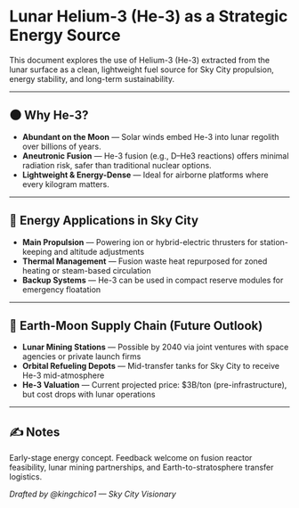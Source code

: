 # Lunar Helium-3 (He-3) as a Strategic Energy Source

This document explores the use of Helium-3 (He-3) extracted from the lunar surface as a clean, lightweight fuel source for Sky City propulsion, energy stability, and long-term sustainability.

---

## 🌑 Why He-3?

- **Abundant on the Moon** — Solar winds embed He-3 into lunar regolith over billions of years.
- **Aneutronic Fusion** — He-3 fusion (e.g., D–He3 reactions) offers minimal radiation risk, safer than traditional nuclear options.
- **Lightweight & Energy-Dense** — Ideal for airborne platforms where every kilogram matters.

---

## 🚀 Energy Applications in Sky City

- **Main Propulsion** — Powering ion or hybrid-electric thrusters for station-keeping and altitude adjustments
- **Thermal Management** — Fusion waste heat repurposed for zoned heating or steam-based circulation
- **Backup Systems** — He-3 can be used in compact reserve modules for emergency floatation

---

## 🔁 Earth-Moon Supply Chain (Future Outlook)

- **Lunar Mining Stations** — Possible by 2040 via joint ventures with space agencies or private launch firms
- **Orbital Refueling Depots** — Mid-transfer tanks for Sky City to receive He-3 mid-atmosphere
- **He-3 Valuation** — Current projected price: $3B/ton (pre-infrastructure), but cost drops with lunar operations

---

## ✍️ Notes

Early-stage energy concept. Feedback welcome on fusion reactor feasibility, lunar mining partnerships, and Earth-to-stratosphere transfer logistics.

*Drafted by @kingchico1 — Sky City Visionary*
